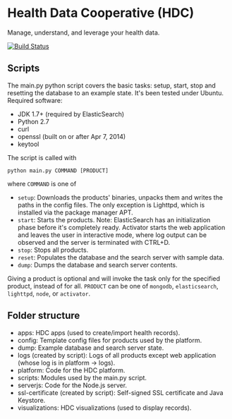 Health Data Cooperative (HDC)
=============================

Manage, understand, and leverage your health data.

[![Build Status](https://drone.io/github.com/amarfurt/hdc/status.png)](https://drone.io/github.com/amarfurt/hdc/latest)

Scripts
-------
The main.py python script covers the basic tasks: setup, start, stop and resetting the database to an example state. It's been tested under Ubuntu. Required software:
- JDK 1.7+ (required by ElasticSearch)
- Python 2.7
- curl
- openssl (built on or after Apr 7, 2014)
- keytool

The script is called with
```
python main.py COMMAND [PRODUCT]
```
where ```COMMAND``` is one of
- ```setup```: Downloads the products' binaries, unpacks them and writes the paths in the config files. The only exception is Lighttpd, which is installed via the package manager APT.
- ```start```: Starts the products. Note: ElasticSearch has an initialization phase before it's completely ready. Activator starts the web application and leaves the user in interactive mode, where log output can be observed and the server is terminated with CTRL+D.
- ```stop```: Stops all products.
- ```reset```: Populates the database and the search server with sample data.
- ```dump```: Dumps the database and search server contents.

Giving a product is optional and will invoke the task only for the specified product, instead of for all. ```PRODUCT``` can be one of ```mongodb```, ```elasticsearch```, ```lighttpd```, ```node```, or ```activator```.

Folder structure
----------------

- apps: HDC apps (used to create/import health records).
- config: Template config files for products used by the platform.
- dump: Example database and search server state.
- logs (created by script): Logs of all products except web application (whose log is in platform -> logs).
- platform: Code for the HDC platform.
- scripts: Modules used by the main.py script.
- serverjs: Code for the Node.js server.
- ssl-certificate (created by script): Self-signed SSL certificate and Java Keystore.
- visualizations: HDC visualizations (used to display records).
